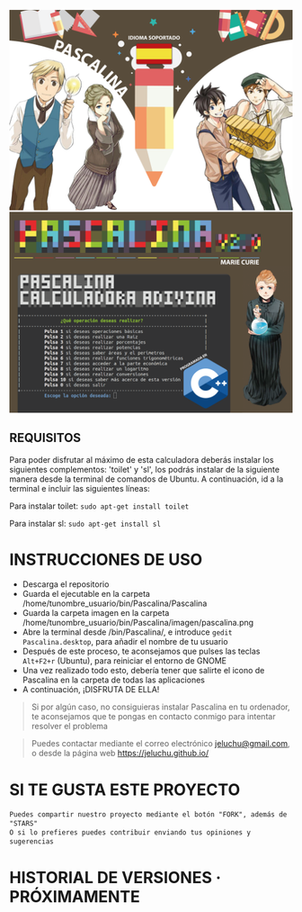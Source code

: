 ![Icono GDM](./Fotos/foto.png)
![Icono GDM](./Fotos/foto2.png)

## REQUISITOS
Para poder disfrutar al máximo de esta calculadora deberás instalar los siguientes complementos: 'toilet' y 'sl', los podrás instalar de la siguiente manera desde la terminal de comandos de Ubuntu. A continuación, id a la terminal e incluir las siguientes líneas:

Para instalar toilet: `sudo apt-get install toilet` 

Para instalar sl: `sudo apt-get install sl` 

# INSTRUCCIONES DE USO
- Descarga el repositorio
- Guarda el ejecutable en la carpeta /home/tunombre_usuario/bin/Pascalina/Pascalina
- Guarda la carpeta imagen en la carpeta /home/tunombre_usuario/bin/Pascalina/imagen/pascalina.png
- Abre la terminal desde /bin/Pascalina/, e introduce `gedit Pascalina.desktop`, para añadir el nombre de tu usuario
- Después de este proceso, te aconsejamos que pulses las teclas `Alt+F2+r` (Ubuntu), para reiniciar el entorno de GNOME
- Una vez realizado todo esto, debería tener que salirte el icono de Pascalina en la carpeta de todas las aplicaciones
- A continuación, ¡DISFRUTA DE ELLA!

> Si por algún caso, no consiguieras instalar Pascalina en tu ordenador, te aconsejamos que te pongas en contacto conmigo para intentar resolver el problema

> Puedes contactar mediante el correo electrónico jeluchu@gmail.com, o desde la página web https://jeluchu.github.io/

# SI TE GUSTA ESTE PROYECTO
~~~
Puedes compartir nuestro proyecto mediante el botón "FORK", además de "STARS"
O si lo prefieres puedes contribuir enviando tus opiniones y sugerencias
~~~

# HISTORIAL DE VERSIONES · PRÓXIMAMENTE




